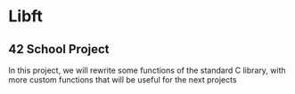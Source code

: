 # Libft

## 42 School Project
In this project, we will rewrite some functions of the standard C library, with more custom functions that will be useful for the next projects
